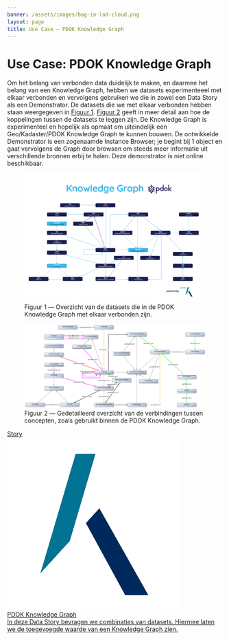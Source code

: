 ```yaml
---
banner: /assets/images/bag-in-lod-cloud.png
layout: page
title: Use Case ― PDOK Knowledge Graph
---
```

# Use Case: PDOK Knowledge Graph

Om het belang van verbonden data duidelijk te maken, en daarmee het belang van een Knowledge Graph, hebben we datasets experimenteeel met elkaar verbonden en vervolgens gebruiken we die in zowel een Data Story als een Demonstrator.  De datasets die we met elkaar verbonden hebben staan weergegeven in [Figuur 1](#figuur-1).  [Figuur 2](#figuur-2) geeft in meer detail aan hoe de koppelingen tussen de datasets te leggen zijn.  De Knowledge Graph is experimenteel en hopelijk als opmaat om uiteindelijk een Geo/Kadaster/PDOK Knowledge Graph te kunnen bouwen.  De ontwikkelde Demonstrator is een zogenaamde Instance Browser; je begint bij 1 object en gaat vervolgens de Graph door browsen om steeds meer informatie uit verschillende bronnen erbij te halen. Deze demonstrator is niet online beschikbaar.

<figure id="figuur-1">
  <a href="/assets/images/pdok-kg-simplified.jpg">
    <img src="/assets/images/pdok-kg-simplified.jpg">
  </a>
  <figcaption>
    Figuur 1 ― Overzicht van de datasets die in de PDOK Knowledge Graph met elkaar verbonden zijn.
  </figcaption>
</figure>

<figure id="figuur-2">
  <a href="/assets/images/pdok-kg.png">
    <img src="/assets/images/pdok-kg.png">
  </a>
  <figcaption>
    Figuur 2 ― Gedetailleerd overzicht van de verbindingen tussen concepten, zoals gebruikt binnen de PDOK Knowledge Graph.
  </figcaption>
</figure>

<div class="cards-wrapper">
  <a href="/stories/pdok-knowledge-graph/">
    <div class="card">
      <div class="card-type">Story</div>
      <img class="card-image" src="/assets/images/kadaster-logo.png">
      <div class="card-title">PDOK Knowledge Graph</div>
      <div class="card-description">In deze Data Story bevragen we combinaties van datasets.  Hiermee laten we de toegevoegde waarde van een Knowledge Graph zien.</div>
    </div>
  </a>
</div>
